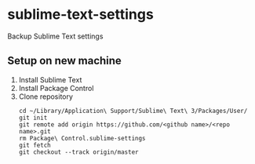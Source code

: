 # sublime-text-settings
Backup Sublime Text settings

## Setup on new machine
1. Install Sublime Text
2. Install Package Control
3. Clone repository
    ```
    cd ~/Library/Application\ Support/Sublime\ Text\ 3/Packages/User/
    git init
    git remote add origin https://github.com/<github name>/<repo name>.git
    rm Package\ Control.sublime-settings
    git fetch
    git checkout --track origin/master
    ```
